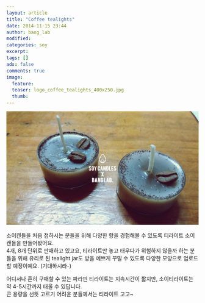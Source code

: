 ```yaml
---
layout: article
title: "Coffee tealights"
date: 2014-11-15 23:44
author: bang_lab
modified:
categories: soy
excerpt: 
tags: []
ads: false
comments: true
image:
  feature:
  teaser: logo_coffee_tealights_400x250.jpg
  thumb:
---
```


![Coffee tealights](/images/logo_coffee_tealights.jpg)

소이캔들을 처음 접하시는 분들을 위해 다양한 향을 경험해볼 수 있도록 티라이트 소이캔들을 만들어봤어요.   
4개, 8개 단위로 판매하고 있고요, 티라이트만 놓고 태우다가 위험하지 않을까 하는 분들을 위해 유리로 된 tealight jar도 방을 예쁘게 꾸밀 수 있도록 다양한 모양으로 업로드할 예정이예요. (기대하시라-)  

어디서나 흔히 구매할 수 있는 파라핀 티라이트는 지속시간이 짧지만, 소이티라이트는 약 4-5시간까지 태울 수 있답니다.  
큰 용량을 선뜻 고르기 어려운 분들께서는 티라이트 고고~  
